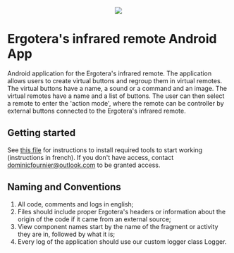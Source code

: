 <p align="center">
  <img src="https://www.icon2s.com/img256/256x256-mobile-icon.png"/>
</p>

# Ergotera's infrared remote Android App
Android application for the Ergotera's infrared remote. The application allows users to create virtual buttons and regroup them in virtual remotes. The virtual buttons have a name, a sound or a command and an image. The virtual remotes have a name and a list of buttons. The user can then select a remote to enter the 'action mode', where the remote can be controller by external buttons connected to the Ergotera's infrared remote.

## Getting started
See [this file](https://docs.google.com/document/d/1BnafLJBEw4VKVnStFrOAA6Dt7Ia_gRIIoBAA1ahY1mo/edit#heading=h.b9cr9m32be54) for instructions to install required tools to start working (instructions in french). If you don't have access, contact dominicfournier@outlook.com to be granted access.

## Naming and Conventions
1. All code, comments and logs in english;
2. Files should include proper Ergotera's headers or information about the origin of the code if it came from an external source;
3. View component names start by the name of the fragment or activity they are in, followed by what it is;
4. Every log of the application should use our custom logger class Logger.
